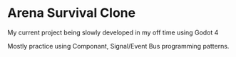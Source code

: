 # Arena Survival Clone
My current project being slowly developed in my off time using Godot 4

Mostly practice using Componant, Signal/Event Bus programming patterns.
